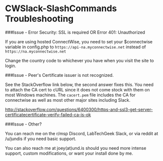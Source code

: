 # CWSlack-SlashCommands Troubleshooting

###Issue - Error Security: SSL is required OR Error 401: Unauthorized

If you are using hosted ConnectWise, you need to set your $connectwise variable in config.php to `https://api-na.myconnectwise.net` instead of `https://na.myconnectwise.net`

Change the country code to whichever you have when you visit the site to login.

###Issue - Peer's Certificate issuer is not recognized.
           
See the StackOverflow link below, the second answer fixes this. You need to attach the CA cert to cURL since it does not come stock with them on most Windows machines. The `cacert.pem` file includes the CA for connectwise as well as most other major sites including Slack.

http://stackoverflow.com/questions/6400300/https-and-ssl3-get-server-certificatecertificate-verify-failed-ca-is-ok

###Issue - Other?

You can reach me on the r/msp Discord, LabTechGeek Slack, or via reddit at /u/jundis if you need basic support.

You can also reach me at joey(at)und.is should you need more intense support, custom modifications, or want your install done by me.
